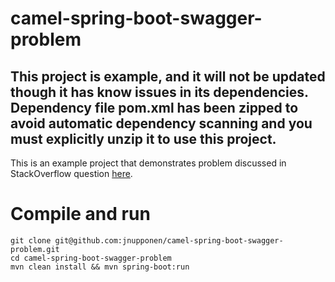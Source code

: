 # camel-spring-boot-swagger-problem

## This project is example, and it will not be updated though it has know issues in its dependencies. Dependency file pom.xml has been zipped to avoid automatic dependency scanning and you must explicitly unzip it to use this project.

This is an example project that demonstrates problem discussed in StackOverflow question [here](http://stackoverflow.com/questions/33291657/how-to-have-multiple-camel-rest-dsl-definitions-with-swagger).

# Compile and run
```
git clone git@github.com:jnupponen/camel-spring-boot-swagger-problem.git
cd camel-spring-boot-swagger-problem
mvn clean install && mvn spring-boot:run
```

